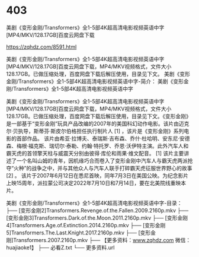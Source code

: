 # 403
美剧《变形金刚/Transformers》全1-5部4K超高清电影视频英语中字[MP4/MKV/128.17GB]百度云网盘下载

https://zqhdz.com/8591.html

美剧《变形金刚/Transformers》全1-5部4K超高清电影视频英语中字[MP4/MKV/128.17GB]百度云网盘下载，MP4/MKV视频格式，文件大小128.17GB。已做压缩处理，百度网盘下载后解压使用，目录见下文。
美剧《变形金刚/Transformers》全1-5部4K超高清电影视频英语中字-简介：
美剧《变形金刚/Transformers》全1-5部4K超高清电影视频英语中字

美剧《变形金刚/Transformers》全1-5部4K超高清电影视频英语中字[MP4/MKV/128.17GB]百度云网盘下载，MP4/MKV视频格式，文件大小128.17GB。已做压缩处理，百度网盘下载后解压使用，目录见下文。《变形金刚》是一部基于“变形金刚”玩具产品改编的2007年的美国科幻动作电影。该片由迈克尔·贝执导，斯蒂芬·斯皮尔伯格担任执行制片人 [1]  ，该片是《变形金刚》系列电影的首部作品。
该片由希亚·拉博夫、泰瑞斯·吉布森、乔什·杜哈明、安东尼·安德森、梅根·福克斯、瑞切尔·泰勒、约翰·特托罗、乔恩·沃伊特主演。此外汽车人和霸天虎的首领擎天柱与威震天分别由彼得·库伦和雨果·维文配音。 [1]
该片主要讲述了一个名叫山姆的青年，因机缘巧合而卷入了变形金刚中汽车人与霸天虎两派抢夺“火种”的战争之中，并与其他众人与汽车人联手打碎霸天虎征服世界野心的故事 [2]  。
该片于2007年6月12日在悉尼首映，同年7月3日在美国公映。为纪念影片上映15周年，派拉蒙公司决定2022年7月10日和7月14日，要在北美院线重映本片。

美剧《变形金刚/Transformers》全1-5部4K超高清电影视频英语中字-目录：
├── [变形金刚2]Transformers.Revenge.of.the.Fallen.2009.2160p.mkv
├── [变形金刚3]Transformers.Dark.of.the.Moon.2011.2160p.mkv
├── [变形金刚4]Transformers.Age.of.Extinction.2014.2160p.mkv
├── [变形金刚5]Transformers.The.Last.Knight.2017.2160p.mkv
├── [变形金刚]Transformers.2007.2160p.mkv
├── 【更多资料：www.zqhdz.com 微信：huajiaoke1】
├── 必看Z.txt
└── 更多资料.url
